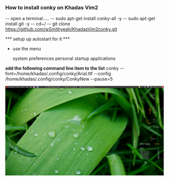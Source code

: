 ### How to install conky on Khadas Vim2 ###

-- open a terminal.....
-- sudo apt-get install conky-all -y
-- sudo apt-get install git -y
-- cd~/
-- git clone https://github.com/wSmithyeah/KhadasVim2conky.git

*** setup up autostart for it ***
+ use the menu

    system
      preferences
         personal
            startup applications
 
**add the following command line item to the list**
conky --font=/home/khadas/.config/conky/Arial.ttf --config /home/khadas/.config/conky/ConkyNew --pause=5

<img src="screenshot.png">

